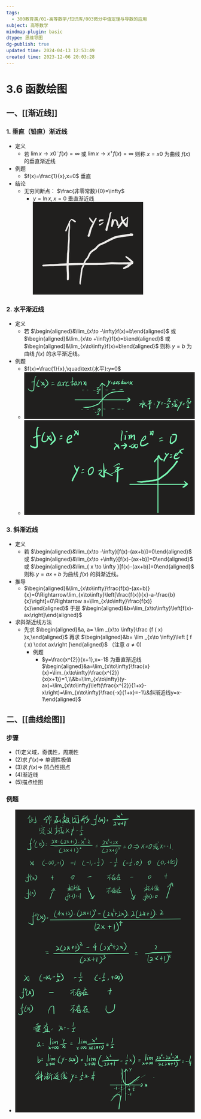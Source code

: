 ```yaml
---
tags:
  - 300教育类/01-高等数学/知识库/003微分中值定理与导数的应用
subject: 高等数学
mindmap-plugin: basic
dtype: 思维导图
dg-publish: true
updated time: 2024-04-13 12:53:49
created time: 2023-12-06 20:03:28
---
```


# 3.6 函数绘图

## 一、[[渐近线]]

### 1. 垂直（铅直）渐近线
- 定义
    - 若 $\lim{x\to x{0}^-}f(x)=\infty$ 或 $\lim{x\to x^+}f(x)=\infty$ 则称 $x=x0$ 为曲线 $f (x)$ 的垂直渐近线
- 例题
    - $f(x)=\frac{1}{x},x=0$ 垂直
- 结论
    - 无穷间断点： $\frac{非零常数}{0}=\infty$
        - $y=\ln x,x=0$ 垂直渐近线![](https://raw.githubusercontent.com/RainbowRain9/PicGo/master/202312062011412.png)

### 2. 水平渐近线
- 定义
    - 若 $\begin{aligned}&\lim_{x\to -\infty}f(x)=b\end{aligned}$ 或 $\begin{aligned}&\lim_{x\to +\infty}f(x)=b\end{aligned}$ 或 $\begin{aligned}&\lim_{x\to\infty}f(x)=b\end{aligned}$ 则称 $y=b$ 为曲线 $f (x)$ 的水平渐近线。
- 例题
    - $f(x)=\frac{1}{x},\quad\text{水平}:y=0$
    - ![](https://raw.githubusercontent.com/RainbowRain9/PicGo/master/202312062019256.png)
    - ![](https://raw.githubusercontent.com/RainbowRain9/PicGo/master/202312062020462.png)

### 3. 斜渐近线
- 定义
    - 若 $\begin{aligned}&\lim_{x\to -\infty}[f(x)-(ax+b)]=0\end{aligned}$ 或 $\begin{aligned}&\lim_{x\to +\infty}[f(x)-(ax+b)]=0\end{aligned}$ 或 $\begin{aligned}&\lim_{ x \to \infty }[f(x)-(ax+b)]=0\end{aligned}$ 则称 $y=ax+b$ 为曲线 $f(x)$ 的斜渐近线。
- 推导
    - $\begin{aligned}&\lim_{x\to\infty}\frac{f(x)-(ax+b)}{x}=0\Rightarrow\lim_{x\to\infty}\left[\frac{f(x)}{x}-a-\frac{b}{x}\right]=0\Rightarrow a=\lim_{x\to\infty}\frac{f(x)}{x}\end{aligned}$ 于是 $\begin{aligned}&b=\lim_{x\to\infty}\left[f(x)-ax\right]\end{aligned}$
- 求斜渐近线方法
    - 先求 $\begin{aligned}&a, a= \lim _{x\to \infty}\frac {f ( x) }x,\end{aligned}$ 再求 $\begin{aligned}&b= \lim _{x\to \infty}\left [ f ( x) \cdot ax\right ]\end{aligned}$
       （注意 $a\neq 0$)
        - 例题
            - $y=\frac{x^{2}}{x+1},x=-1$ 为垂直渐近线 $\begin{aligned}&a=\lim_{x\to\infty}\frac{x}{x}=\lim_{x\to\infty}\frac{x^{2}}{x(x+1)}=1,\\&b=\lim_{x\to\infty}(y-ax)=\lim_{x\to\infty}\left(\frac{x^{2}}{1+x}-x\right)=\lim_{x\to\infty}\frac{-x}{1+x}=-1\\&斜渐近线y=x-1\end{aligned}$

## 二、[[曲线绘图]]
### 步骤
- (1)定义域，奇偶性，周期性
- (2)求 $f'(x)\Rightarrow$ 单调性极值 
- (3)求 $f(x)\Rightarrow$ 凹凸性拐点 
- (4)渐近线
- (5)描点绘图

### 例题
- ![](https://raw.githubusercontent.com/RainbowRain9/PicGo/master/202312062041405.png)
